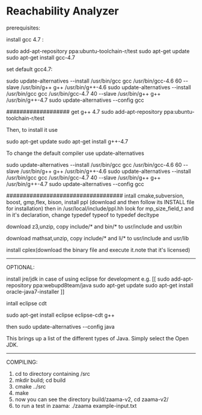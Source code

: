 # Reachability Analyzer

prerequisites:

install gcc 4.7 :

sudo add-apt-repository ppa:ubuntu-toolchain-r/test
sudo apt-get update
sudo apt-get install gcc-4.7

set default gcc4.7:

sudo update-alternatives --install /usr/bin/gcc gcc /usr/bin/gcc-4.6 60 --slave /usr/bin/g++ g++ /usr/bin/g++-4.6 
sudo update-alternatives --install /usr/bin/gcc gcc /usr/bin/gcc-4.7 40 --slave /usr/bin/g++ g++ /usr/bin/g++-4.7 
sudo update-alternatives --config gcc

###################
get g++ 4.7 
sudo add-apt-repository ppa:ubuntu-toolchain-r/test

Then, to install it use

sudo apt-get update
sudo apt-get install g++-4.7

To change the default compiler use update-alternatives

sudo update-alternatives --install /usr/bin/gcc gcc /usr/bin/gcc-4.6 60 --slave /usr/bin/g++ g++ /usr/bin/g++-4.6
sudo update-alternatives --install /usr/bin/gcc gcc /usr/bin/gcc-4.7 40 --slave /usr/bin/g++ g++ /usr/bin/g++-4.7
sudo update-alternatives --config gcc


###################################
intall cmake,subversion, boost, gmp,flex, bison,
install ppl (download and then follow its INSTALL file for installation) 
then in /usr/local/include/ppl.hh look for mp_size_field_t and in it's declaration, 
change typedef typeof to typedef decltype

download z3,unzip, copy include/* and bin/* to usr/include and usr/bin

download mathsat,unzip, copy include/* and li/* to usr/include and usr/lib

install cplex(download the binary file and execute it.note that it's licensed)

-----------------------------------------------------------
OPTIONAL:

install jre/jdk in case of using eclipse for development e.g.
[[
sudo add-apt-repository ppa:webupd8team/java
sudo apt-get update
sudo apt-get install oracle-java7-installer
]]

intall eclipse cdt

sudo apt-get install eclipse eclipse-cdt g++

then
sudo update-alternatives --config java

This brings up a list of the different types of Java. Simply select the Open JDK.

---------------------------------------------------------------------

COMPILING:

1. cd to directory containing /src
2. mkdir build; cd build
3. cmake ../src
4. make
5. now you can see the directory build/zaama-v2, cd zaama-v2/
6. to run a test in zaama: ./zaama example-input.txt
